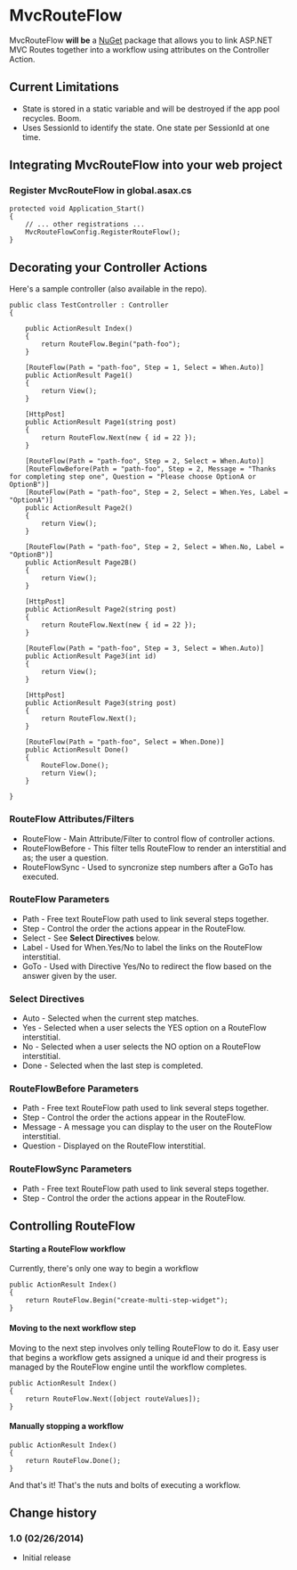 MvcRouteFlow
============
MvcRouteFlow **will be** a [NuGet](http://nuget.org/) package that allows you to link ASP.NET MVC Routes together into a workflow using attributes on the Controller Action.

## Current Limitations ##

* State is stored in a static variable and will be destroyed if the app pool recycles. Boom.
* Uses SessionId to identify the state. One state per SessionId at one time.

## Integrating MvcRouteFlow into your web project

### Register MvcRouteFlow in global.asax.cs

	protected void Application_Start()
    {
        // ... other registrations ...
        MvcRouteFlowConfig.RegisterRouteFlow();
    }

## Decorating your Controller Actions ##

Here's a sample controller (also available in the repo).

    public class TestController : Controller
    {
        
        public ActionResult Index()
        {
            return RouteFlow.Begin("path-foo");
        }

        [RouteFlow(Path = "path-foo", Step = 1, Select = When.Auto)]
        public ActionResult Page1()
        {
            return View();
        }

        [HttpPost]
        public ActionResult Page1(string post)
        {
            return RouteFlow.Next(new { id = 22 });
        }

        [RouteFlow(Path = "path-foo", Step = 2, Select = When.Auto)]
        [RouteFlowBefore(Path = "path-foo", Step = 2, Message = "Thanks for completing step one", Question = "Please choose OptionA or OptionB")]
        [RouteFlow(Path = "path-foo", Step = 2, Select = When.Yes, Label = "OptionA")]
        public ActionResult Page2()
        {
            return View();
        }

        [RouteFlow(Path = "path-foo", Step = 2, Select = When.No, Label = "OptionB")]
        public ActionResult Page2B()
        {
            return View();
        }

        [HttpPost]
        public ActionResult Page2(string post)
        {
            return RouteFlow.Next(new { id = 22 });
        }

        [RouteFlow(Path = "path-foo", Step = 3, Select = When.Auto)]
        public ActionResult Page3(int id)
        {
            return View();
        }

        [HttpPost]
        public ActionResult Page3(string post)
        {
            return RouteFlow.Next();
        }

        [RouteFlow(Path = "path-foo", Select = When.Done)]
        public ActionResult Done()
        {
            RouteFlow.Done();
            return View();
        }

    }

### RouteFlow Attributes/Filters ###

* RouteFlow - Main Attribute/Filter to control flow of controller actions.
* RouteFlowBefore - This filter tells RouteFlow to render an interstitial and as; the user a question.
* RouteFlowSync - Used to syncronize step numbers after a GoTo has executed.

### RouteFlow Parameters ###

* Path - Free text RouteFlow path used to link several steps together.
* Step - Control the order the actions appear in the RouteFlow.
* Select - See **Select Directives** below.
* Label - Used for When.Yes/No to label the links on the RouteFlow interstitial.
* GoTo - Used with Directive Yes/No to redirect the flow based on the answer given by the user.

### Select Directives ###

* Auto - Selected when the current step matches.
* Yes - Selected when a user selects the YES option on a RouteFlow interstitial.
* No - Selected when a user selects the NO option on a RouteFlow interstitial.
* Done - Selected when the last step is completed.

### RouteFlowBefore Parameters ###

* Path - Free text RouteFlow path used to link several steps together.
* Step - Control the order the actions appear in the RouteFlow. 
* Message - A message you can display to the user on the RouteFlow interstitial.
* Question - Displayed on the RouteFlow interstitial.

### RouteFlowSync Parameters ###

* Path - Free text RouteFlow path used to link several steps together.
* Step - Control the order the actions appear in the RouteFlow. 

## Controlling RouteFlow ##

#### Starting a RouteFlow workflow ####

Currently, there's only one way to begin a workflow

	public ActionResult Index()
    {
        return RouteFlow.Begin("create-multi-step-widget");
    }


#### Moving to the next workflow step ####

Moving to the next step involves only telling RouteFlow to do it. Easy user that begins a workflow gets assigned a unique id and their progress is managed by the RouteFlow engine until the workflow completes.

	public ActionResult Index()
    {
        return RouteFlow.Next([object routeValues]);
    }


#### Manually stopping a workflow ####

	public ActionResult Index()
    {
        return RouteFlow.Done();
    }

And that's it! That's the nuts and bolts of executing a workflow.


## Change history

### 1.0 (02/26/2014)

* Initial release
